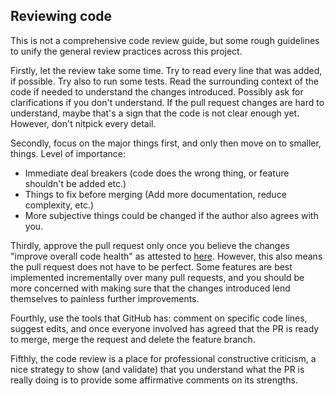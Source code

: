 ## Reviewing code

This is not a comprehensive code review guide, but some rough guidelines to unify the general review practices across this project.

Firstly, let the review take some time. Try to read every line that was added,
if possible. Try also to run some tests. Read the surrounding context of the code if needed to understand
the changes introduced. Possibly ask for clarifications if you don't understand.
If the pull request changes are hard to understand, maybe that's a sign that
the code is not clear enough yet. However, don't nitpick every detail.

Secondly, focus on the major things first, and only then move on to smaller,
things. Level of importance:
- Immediate deal breakers (code does the wrong thing, or feature shouldn't be added etc.)
- Things to fix before merging (Add more documentation, reduce complexity, etc.)
- More subjective things could be changed if the author also agrees with you.

Thirdly, approve the pull request only once you believe the changes "improve overall code health" as attested to [here](https://google.github.io/eng-practices/review/reviewer/standard.html).
However, this also means the pull request does not have to be perfect. Some features are best implemented incrementally over many pull requests, and you should be more concerned with making sure that the changes introduced lend themselves to painless further improvements.

Fourthly, use the tools that GitHub has: comment on specific code lines, suggest edits, and once everyone involved has agreed that the PR is ready to merge, merge the request and delete the feature branch.

Fifthly, the code review is a place for professional constructive criticism,
a nice strategy to show (and validate) that you understand what the PR is really
doing is to provide some affirmative comments on its strengths.